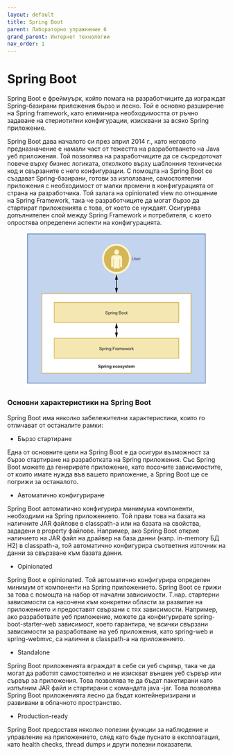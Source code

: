 ```yaml
---
layout: default
title: Spring Boot
parent: Лабораторно упражнение 6
grand_parent: Интернет технологии
nav_order: 1
---
```

# Spring Boot

Spring Boot е фреймуърк, който помага на разработчиците да изграждат Spring-базирани приложения бързо и лесно. Той е основно разширение на Spring framework, като елиминира необходимостта от ръчно задаване на стериотипни конфигурации, изисквани за всяко Spring приложение.

Spring Boot дава началото си през април 2014 г., като неговото предназначение е намали част от тежестта на разработването на Java уеб приложения. Той позволява на разработчиците да се съсредоточат повече върху бизнес логиката, отколкото върху шаблонния технически код и свързаните с него конфигурации. С помощта на Spring Boot се създават Spring-базирани, готови за използване, самостоятелни приложения с необходимост от малки промени в конфигурацията от страна на разработчика. Той залага на opinionated view по отношение на Spring Framework, така че разработчиците да могат бързо да стартират приложенията с това, от което се нуждаят. Осигурява допълнителен слой между Spring Framework и потребителя, с което опростява определени аспекти на конфигурацията.

<figure><img src="../../../assets/image (18).png" alt=""><figcaption></figcaption></figure>

### Основни характеристики на Spring Boot

Spring Boot има няколко забележителни характеристики, които го отличават от останалите рамки:

* Бързо стартиране

Една от основните цели на Spring Boot е да осигури възможност за бързо стартиране на разработката на Spring приложения. Със Spring Boot можете да генерирате приложение, като посочите зависимостите, от които имате нужда във вашето приложение, а Spring Boot ще се погрижи за останалото.

* Автоматично конфигуриране

Spring Boot автоматично конфигурира минимума компоненти, необходими на Spring приложението. Той прави това на базата на наличните JAR файлове в classpath-а или на базата на свойства, зададени в property файлове. Например, ако Spring Boot открие наличието на JAR файл на драйвер на база данни (напр. in-memory БД H2) в classpath-а, той автоматично конфигурира съответния източник на данни за свързване към базата данни.

* Opinionated

Spring Boot е opinionated. Той автоматично конфигурира определен минимум от компоненти на  Spring приложението. Spring Boot се грижи за това с помощта на набор от начални зависимости. Т.нар. стартерни зависимости са насочени към конкретни области за развитие на приложението и предоставят свързани с тях зависимости. Например, ако разработвате уеб приложение, можете да конфигурирате spring-boot-starter-web зависимост, което гарантира, че всички свързани зависимости за разработване на уеб приложения, като spring-web и spring-webmvc, са налични в classpath-а на приложението.

* Standalone

Spring Boot приложенията вграждат в себе си уеб сървър, така че да могат да работят самостоятелно и не изискват  външен уеб сървър или сървър за приложения. Това позволява те да бъдат пакетирани като изпълним JAR файл и стартирани с командата java -jar. Това позволява Spring Boot приложенията лесно да бъдат контейнеризирани и развивани в облачното пространство.

* Production-ready

Spring Boot предоставя няколко полезни функции за наблюдение и управление на приложението, след като бъде пуснато в експлоатация, като health checks, thread dumps и други полезни показатели.
